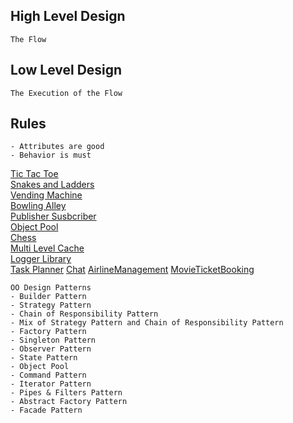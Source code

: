 ## High Level Design
    The Flow
## Low Level Design
    The Execution of the Flow

## Rules
    - Attributes are good
    - Behavior is must

[Tic Tac Toe](https://github.com/shubham-v/object-oriented-design/tree/master/src/main/java/tictactoe)                                                       
[Snakes and Ladders](https://github.com/shubham-v/object-oriented-design/tree/master/src/main/java/snakesladdrs2)                                         
[Vending Machine](https://github.com/shubham-v/object-oriented-design/tree/master/src/main/java/vendingmachine)                                            
[Bowling Alley](https://github.com/shubham-v/object-oriented-design/tree/master/src/main/java/bowlingalley)                                                 
[Publisher Susbcriber](https://github.com/shubham-v/object-oriented-design/tree/master/src/main/java/publishersubscriber)  
[Object Pool](https://github.com/shubham-v/object-oriented-design/tree/master/src/main/java/objectpool)                                                             
[Chess](https://github.com/shubham-v/object-oriented-design/tree/master/src/main/java/chess3/README.md)                                                                         
[Multi Level Cache](https://github.com/shubham-v/object-oriented-design/tree/master/src/main/java/multilevelcache)                                                   
[Logger Library](https://github.com/shubham-v/object-oriented-design/tree/master/src/main/java/loggerlibrary)                                                       
[Task Planner](https://github.com/shubham-v/object-oriented-design/tree/master/src/main/java/taskplanner)
[Chat](https://github.com/shubham-v/object-oriented-design/tree/master/src/main/java/chat)
[AirlineManagement](https://github.com/shubham-v/object-oriented-design/tree/master/src/main/java/airlinemanagement)
[MovieTicketBooking](https://github.com/shubhamv108/object-oriented-design/blob/main/src/main/java/bookmyshow/MovieOnlineTicket.java)

    OO Design Patterns
    - Builder Pattern
    - Strategy Pattern
    - Chain of Responsibility Pattern
    - Mix of Strategy Pattern and Chain of Responsibility Pattern
    - Factory Pattern
    - Singleton Pattern
    - Observer Pattern
    - State Pattern
    - Object Pool                                                         
    - Command Pattern
    - Iterator Pattern
    - Pipes & Filters Pattern
    - Abstract Factory Pattern
    - Facade Pattern

